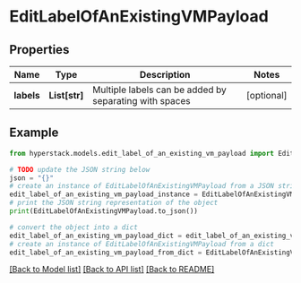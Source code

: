 # EditLabelOfAnExistingVMPayload


## Properties

Name | Type | Description | Notes
------------ | ------------- | ------------- | -------------
**labels** | **List[str]** | Multiple labels can be added by separating with spaces | [optional] 

## Example

```python
from hyperstack.models.edit_label_of_an_existing_vm_payload import EditLabelOfAnExistingVMPayload

# TODO update the JSON string below
json = "{}"
# create an instance of EditLabelOfAnExistingVMPayload from a JSON string
edit_label_of_an_existing_vm_payload_instance = EditLabelOfAnExistingVMPayload.from_json(json)
# print the JSON string representation of the object
print(EditLabelOfAnExistingVMPayload.to_json())

# convert the object into a dict
edit_label_of_an_existing_vm_payload_dict = edit_label_of_an_existing_vm_payload_instance.to_dict()
# create an instance of EditLabelOfAnExistingVMPayload from a dict
edit_label_of_an_existing_vm_payload_from_dict = EditLabelOfAnExistingVMPayload.from_dict(edit_label_of_an_existing_vm_payload_dict)
```
[[Back to Model list]](../README.md#documentation-for-models) [[Back to API list]](../README.md#documentation-for-api-endpoints) [[Back to README]](../README.md)


